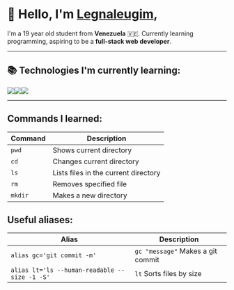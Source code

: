 # 👋 Hello, I'm [Legnaleugim](https://github.com/Legnaleugim "My Github profile"),
I'm a 19 year old student from **Venezuela** 🇻🇪. Currently learning programming, aspiring to be a **full-stack web developer**.

---

## 📚 Technologies I'm currently learning:
 ![](https://imgur.com/iwnosd0.png)![](https://imgur.com/Bx1AIqi.png)![](https://imgur.com/E8CS0gW.png)

---
## Commands I learned:

| Command   | Description                          |
| -------   | ------------------------------------ |
| `pwd`     | Shows current directory              |
| `cd`      | Changes current directory            |
| `ls`      | Lists files in the current directory |
| `rm`      | Removes specified file               |
| `mkdir`   | Makes a new directory                |

## Useful aliases:

| Alias                                         | Description                          |
| -------                                       | ------------------------------------ |
| `alias gc='git commit -m'`                    | `gc "message"` Makes a git commit    |
| `alias lt='ls --human-readable --size -1 -S'` | `lt` Sorts files by size             |

